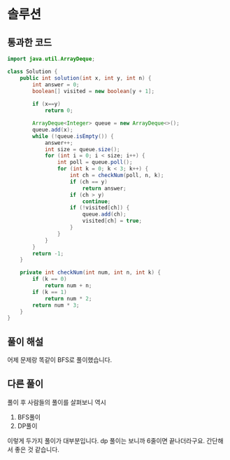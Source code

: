 # 솔루션

## 통과한 코드

```java
import java.util.ArrayDeque;

class Solution {
	public int solution(int x, int y, int n) {
		int answer = 0;
		boolean[] visited = new boolean[y + 1];
		
		if (x==y)
			return 0;

		ArrayDeque<Integer> queue = new ArrayDeque<>();
		queue.add(x);
		while (!queue.isEmpty()) {
			answer++;
			int size = queue.size();
			for (int i = 0; i < size; i++) {
				int poll = queue.poll();
				for (int k = 0; k < 3; k++) {
					int ch = checkNum(poll, n, k);
					if (ch == y) 
						return answer;
					if (ch > y)
						continue;
					if (!visited[ch]) {
						queue.add(ch);
						visited[ch] = true;
					}
				}
			}
		}
		return -1;
	}

	private int checkNum(int num, int n, int k) {
		if (k == 0) 
			return num + n;
		if (k == 1) 
			return num * 2;
		return num * 3;
	}
}
```

## 풀이 해설

어제 문제랑 똑같이 BFS로 풀이했습니다.

## 다른 풀이
풀이 후 사람들의 풀이를 살펴보니 역시 

1. BFS풀이
2. DP풀이

이렇게 두가지 풀이가 대부분입니다.
dp 풀이는 보니까 6줄이면 끝나더라구요. 간단해서 좋은 것 같습니다.